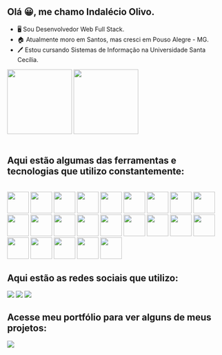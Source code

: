 ## Olá 😀, me chamo Indalécio Olivo. 
- 🖥️ Sou Desenvolvedor Web Full Stack.
- 🏠 Atualmente moro em Santos, mas cresci em Pouso Alegre - MG.
- 🖊️ Estou cursando Sistemas de Informação na Universidade Santa Cecília.


<div>
  <img height="150em" src="https://github-readme-stats.vercel.app/api?username=Indalecioolivo&theme=dark&include_all_commits=true&show_icons=true"/>
  <img height="150em" src="https://github-readme-stats.vercel.app/api/top-langs/?username=Indalecioolivo&theme=dark"/>
</div>
<br>
<h2>Aqui estão algumas das ferramentas e tecnologias que utilizo constantemente:</h2>
<div style="display: inline_block"><br>
  <img height="50em" src="https://cdn.jsdelivr.net/gh/devicons/devicon@latest/icons/javascript/javascript-original.svg" />
  <img height="50em" src="https://cdn.jsdelivr.net/gh/devicons/devicon@latest/icons/nodejs/nodejs-original.svg" />
  <img height="50em" src="https://cdn.jsdelivr.net/gh/devicons/devicon@latest/icons/react/react-original.svg" />
  <img height="50em" src="https://cdn.jsdelivr.net/gh/devicons/devicon@latest/icons/nodemon/nodemon-original.svg" />
  <img height="50em" src="https://cdn.jsdelivr.net/gh/devicons/devicon@latest/icons/axios/axios-plain.svg" />
  <img height="50em" src="https://cdn.jsdelivr.net/gh/devicons/devicon@latest/icons/express/express-original.svg" />
  <img height="50em" src="https://cdn.jsdelivr.net/gh/devicons/devicon@latest/icons/json/json-original.svg" />
  <img height="50em" src="https://cdn.jsdelivr.net/gh/devicons/devicon@latest/icons/prisma/prisma-original.svg" />
  <img height="50em" src="https://cdn.jsdelivr.net/gh/devicons/devicon@latest/icons/postgresql/postgresql-original.svg" />
  <img height="50em" src="https://cdn.jsdelivr.net/gh/devicons/devicon@latest/icons/knexjs/knexjs-original.svg" />
  <img height="50em" src="https://cdn.jsdelivr.net/gh/devicons/devicon@latest/icons/heroku/heroku-original.svg" />
  <img height="50em" src="https://cdn.jsdelivr.net/gh/devicons/devicon@latest/icons/netlify/netlify-original.svg" />
  <img height="50em" src="https://cdn.jsdelivr.net/gh/devicons/devicon@latest/icons/vercel/vercel-original.svg"/>
  <img height="50em" src="https://cdn.jsdelivr.net/gh/devicons/devicon@latest/icons/nestjs/nestjs-original.svg" />
  <img height="50em" src="https://cdn.jsdelivr.net/gh/devicons/devicon@latest/icons/csharp/csharp-original.svg" />
  <img height="50em" src="https://cdn.jsdelivr.net/gh/devicons/devicon@latest/icons/css3/css3-original.svg" />
  <img height="50em" src="https://cdn.jsdelivr.net/gh/devicons/devicon@latest/icons/html5/html5-original.svg" />
  <img height="50em" src="https://cdn.jsdelivr.net/gh/devicons/devicon@latest/icons/dot-net/dot-net-original.svg" />
  <img height="50em" src="https://cdn.jsdelivr.net/gh/devicons/devicon@latest/icons/dotnetcore/dotnetcore-original.svg" />
  <img height="50em" src="https://cdn.jsdelivr.net/gh/devicons/devicon@latest/icons/typescript/typescript-original.svg" />
  <img height="50em" src="https://cdn.jsdelivr.net/gh/devicons/devicon@latest/icons/github/github-original.svg" />
  <img height="50em" src="https://cdn.jsdelivr.net/gh/devicons/devicon@latest/icons/insomnia/insomnia-original.svg" />
  <img height="50em" src="https://cdn.jsdelivr.net/gh/devicons/devicon@latest/icons/npm/npm-original-wordmark.svg" />
</div>

<h2>Aqui estão as redes sociais que utilizo:</h2>

<div>
  
  <a href="https://www.linkedin.com/in/indalecio-olivo-037819187/" target="_blank"><img src="https://img.shields.io/badge/LinkedIn-0077B5?style=for-the-badge&logo=linkedin&logoColor=white" /></a>
  <a href="https://www.instagram.com/netoindalecio/" target="_blank"><img src="https://img.shields.io/badge/Instagram-E4405F?style=for-the-badge&logo=instagram&logoColor=white" /></a>
  <a href="mailto:indalecioolivo@gmail.com" target="_blank"><img src="https://img.shields.io/badge/Gmail-D14836?style=for-the-badge&logo=gmail&logoColor=white"/></a>
</div>

<h2>Acesse meu portfólio para ver alguns de meus projetos:</h2>
<a href="portfolio-indalecio-olivos-projects.vercel.app"><img src="https://img.shields.io/badge/website-000000?style=for-the-badge&logo=About.me&logoColor=white"/></a>
